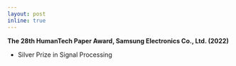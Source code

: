 ```yaml
---
layout: post
inline: true
---
```


**The 28th HumanTech Paper Award, Samsung Electronics Co., Ltd. (2022)**
- Silver Prize in Signal Processing